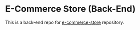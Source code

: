 # E-Commerce Store (Back-End)
This is a back-end repo for <a href="https://github.com/szymanskidawid/e-commerce-store" target="_blank">e-commerce-store</a> repository.
